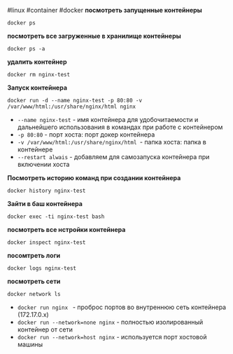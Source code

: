 #linux #container #docker
**посмотреть запущенные контейнеры**
```shell
docker ps
```
**посмотреть все загруженные в хранилище контейнеры**
```shell
docker ps -a
```
**удалить контейнер**
```shell
docker rm nginx-test
```
**Запуск контейнера**
```shell
docker run -d --name nginx-test -p 80:80 -v /var/www/html:/usr/share/nginx/html nginx
```
* `--name nginx-test` - имя контейнера для удобочитаемости и дальнейшего использования в командах при работе с контейнером
* `-p 80:80` - порт хоста: порт докер контейнера
* `-v /var/www/html:/usr/share/nginx/html `- папка хоста: папка в контейнере
* `--restart alwais` - добавляем для самозапуска контейнера при включении хоста

**Посмотреть историю команд при создании контейнера**
```shell
docker history nginx-test
```
**Зайти в баш контейнера**
```shell
docker exec -ti nginx-test bash
```
**посмотреть все нстройки контейнера**
```shell
docker inspect nginx-test
```
**посомтреть логи**
```shell
docker logs nginx-test
```
**посмотреть сети**
```shell
docker network ls
```
* `docker run nginx ` - проброс портов во внутреннюю сеть контейнера (172.17.0.х)
* `docker run --network=none nginx` - полностью изолированный контейнер от сети
* `docker run --network=host nginx` - используется порт хостовой машины